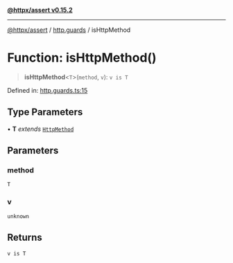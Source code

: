 [**@httpx/assert v0.15.2**](../../README.md)

***

[@httpx/assert](../../README.md) / [http.guards](../README.md) / isHttpMethod

# Function: isHttpMethod()

> **isHttpMethod**\<`T`\>(`method`, `v`): `v is T`

Defined in: [http.guards.ts:15](https://github.com/belgattitude/httpx/blob/8fd1b2a11c89b6d4d436a81e516da107a812f824/packages/assert/src/http.guards.ts#L15)

## Type Parameters

• **T** *extends* [`HttpMethod`](../../http.types/type-aliases/HttpMethod.md)

## Parameters

### method

`T`

### v

`unknown`

## Returns

`v is T`
